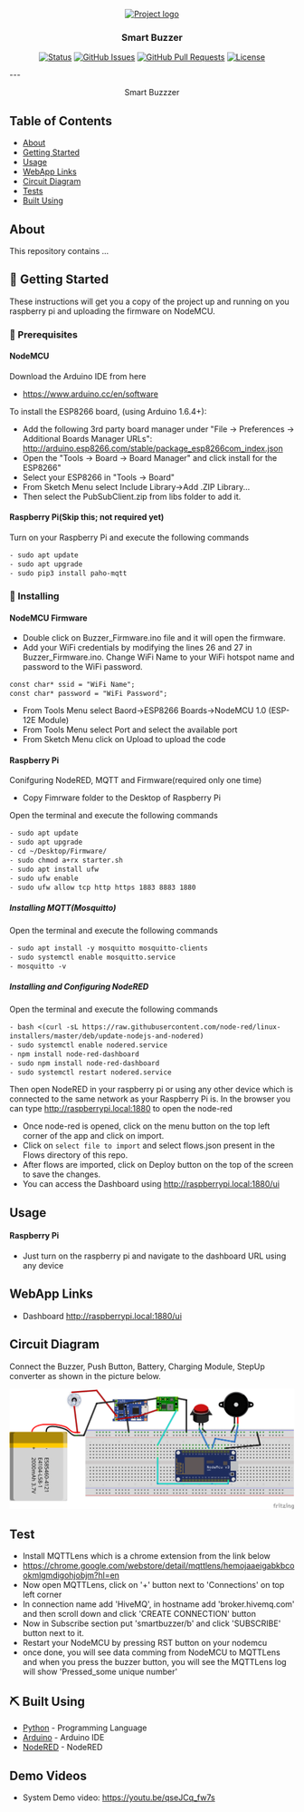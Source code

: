 <p align="center">
  <a href="" rel="noopener">
 <img width=200px height=200px src="https://i.imgur.com/6wj0hh6.jpg" alt="Project logo"></a>
</p>

<h3 align="center">Smart Buzzer</h3>

<div align="center">

[![Status](https://img.shields.io/badge/status-active-success.svg)]()
[![GitHub Issues](https://img.shields.io/github/issues/kylelobo/The-Documentation-Compendium.svg)](https://github.com/kylelobo/The-Documentation-Compendium/issues)
[![GitHub Pull Requests](https://img.shields.io/github/issues-pr/kylelobo/The-Documentation-Compendium.svg)](https://github.com/kylelobo/The-Documentation-Compendium/pulls)
[![License](https://img.shields.io/badge/license-MIT-blue.svg)](/LICENSE)

</div>
---

<p align="center"> Smart Buzzzer
    <br> 
</p>

## Table of Contents

- [About](#about)
- [Getting Started](#getting_started)
- [Usage](#usage)
- [WebApp Links](#webapp)
- [Circuit Diagram](#circuit)
- [Tests](#tests)
- [Built Using](#built_using)
<!-- - [Demo Videos](#videos) -->

## About <a name = "about"></a>

This repository contains ...

## 🏁 Getting Started <a name = "getting_started"></a>

These instructions will get you a copy of the project up and running on you raspberry pi and uploading the firmware on NodeMCU.

### 🔧 Prerequisites

#### NodeMCU

Download the Arduino IDE from here
  - https://www.arduino.cc/en/software

To install the ESP8266 board, (using Arduino 1.6.4+):
  - Add the following 3rd party board manager under "File -> Preferences -> Additional Boards Manager URLs":
       http://arduino.esp8266.com/stable/package_esp8266com_index.json
  - Open the "Tools -> Board -> Board Manager" and click install for the ESP8266"
  - Select your ESP8266 in "Tools -> Board"
- From Sketch Menu select Include Library->Add .ZIP Library...
- Then select the PubSubClient.zip from libs folder to add it.

#### Raspberry Pi(Skip this; not required yet)
Turn on your Raspberry Pi and execute the following commands

```
- sudo apt update
- sudo apt upgrade
- sudo pip3 install paho-mqtt

```

### 🚀 Installing

#### NodeMCU Firmware

- Double click on Buzzer_Firmware.ino file and it will open the firmware.
- Add your WiFi credentials by modifying the lines 26 and 27 in Buzzer_Firmware.ino. Change WiFi Name to your WiFi hotspot name and password to the WiFi password.

``` 
const char* ssid = "WiFi Name";
const char* password = "WiFi Password";

```
- From Tools Menu select Baord->ESP8266 Boards->NodeMCU 1.0 (ESP-12E Module)
- From Tools Menu select Port and select the available port
- From Sketch Menu click on Upload to upload the code


#### Raspberry Pi

Conifguring NodeRED, MQTT and Firmware(required only one time)
- Copy Fimrware folder to the Desktop of Raspberry Pi

Open the terminal and execute the following commands

```
- sudo apt update
- sudo apt upgrade
- cd ~/Desktop/Firmware/
- sudo chmod a+rx starter.sh
- sudo apt install ufw
- sudo ufw enable
- sudo ufw allow tcp http https 1883 8883 1880
```
##### Installing MQTT(Mosquitto)
Open the terminal and execute the following commands

```
- sudo apt install -y mosquitto mosquitto-clients
- sudo systemctl enable mosquitto.service
- mosquitto -v
```
##### Installing and Configuring NodeRED
Open the terminal and execute the following commands

```
- bash <(curl -sL https://raw.githubusercontent.com/node-red/linux-installers/master/deb/update-nodejs-and-nodered)
- sudo systemctl enable nodered.service
- npm install node-red-dashboard 
- sudo npm install node-red-dashboard
- sudo systemctl restart nodered.service
```
Then open NodeRED in your raspberry pi or using any other device which is connected to the same network
as your Raspberry Pi is.
In the browser you can type http://raspberrypi.local:1880 to open the node-red

- Once node-red is opened, click on the menu button on the top left corner of the app and click on import.
- Click on `select file to import` and select flows.json present in the Flows directory of this repo.
- After flows are imported, click on Deploy button on the top of the screen to save the changes.
- You can access the Dashboard using http://raspberrypi.local:1880/ui


## Usage <a name = "usage"></a>

#### Raspberry Pi

- Just turn on the raspberry pi and navigate to the dashboard URL using any device


## WebApp Links <a name = "webapp"></a>


- Dashboard http://raspberrypi.local:1880/ui

## Circuit Diagram <a name = "circuit"></a>
Connect the Buzzer, Push Button, Battery, Charging Module, StepUp converter as shown in the picture below.

![circuit diagram](Circuit/Circuit_bb.png)

## Test <a name = "tests"></a>

- Install MQTTLens which is a chrome extension from the link below
- https://chrome.google.com/webstore/detail/mqttlens/hemojaaeigabkbcookmlgmdigohjobjm?hl=en
- Now open MQTTLens, click on '+' button next to 'Connections' on top left corner
- In connection name add 'HiveMQ', in hostname add 'broker.hivemq.com' and then scroll down and click 'CREATE CONNECTION'   button
- Now in Subscribe section put 'smartbuzzer/b' and click 'SUBSCRIBE' button next to it.
- Restart your NodeMCU by pressing RST button on your nodemcu
- once done, you will see data comming from NodeMCU to MQTTLens and when you press the buzzer button, you will see the MQTTLens log will show 'Pressed_some unique number'

## ⛏️ Built Using <a name = "built_using"></a>

- [Python](https://www.python.org/) - Programming Language
- [Arduino](https://www.arduino.cc) - Arduino IDE
- [NodeRED](https://nodered.org/) - NodeRED

## Demo Videos <a name = "videos"></a>

- System Demo video: https://youtu.be/qseJCq_fw7s
